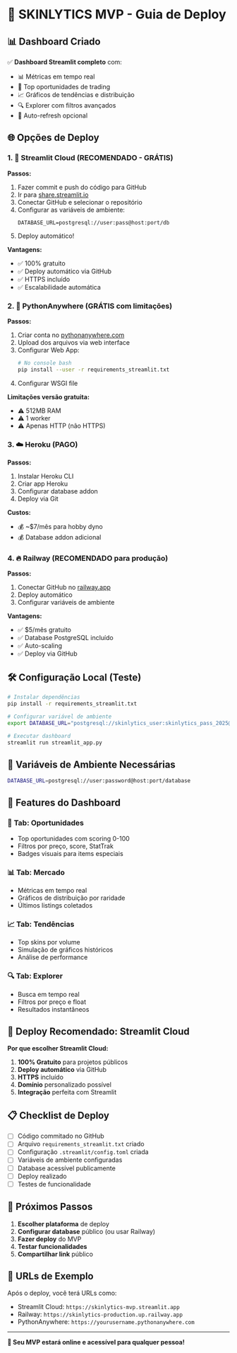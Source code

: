 # 🚀 SKINLYTICS MVP - Guia de Deploy

## 📊 Dashboard Criado

✅ **Dashboard Streamlit completo** com:
- 📊 Métricas em tempo real
- 🎯 Top oportunidades de trading
- 📈 Gráficos de tendências e distribuição
- 🔍 Explorer com filtros avançados
- 🔄 Auto-refresh opcional

## 🌐 Opções de Deploy

### 1. 🚀 **Streamlit Cloud (RECOMENDADO - GRÁTIS)**

**Passos:**
1. Fazer commit e push do código para GitHub
2. Ir para [share.streamlit.io](https://share.streamlit.io)
3. Conectar GitHub e selecionar o repositório
4. Configurar as variáveis de ambiente:
   ```
   DATABASE_URL=postgresql://user:pass@host:port/db
   ```
5. Deploy automático!

**Vantagens:**
- ✅ 100% gratuito
- ✅ Deploy automático via GitHub
- ✅ HTTPS incluído
- ✅ Escalabilidade automática

### 2. 🐍 **PythonAnywhere (GRÁTIS com limitações)**

**Passos:**
1. Criar conta no [pythonanywhere.com](https://pythonanywhere.com)
2. Upload dos arquivos via web interface
3. Configurar Web App:
   ```bash
   # No console bash
   pip install --user -r requirements_streamlit.txt
   ```
4. Configurar WSGI file

**Limitações versão gratuita:**
- ⚠️ 512MB RAM
- ⚠️ 1 worker
- ⚠️ Apenas HTTP (não HTTPS)

### 3. ☁️ **Heroku (PAGO)**

**Passos:**
1. Instalar Heroku CLI
2. Criar app Heroku
3. Configurar database addon
4. Deploy via Git

**Custos:**
- 💰 ~$7/mês para hobby dyno
- 💰 Database addon adicional

### 4. 🔥 **Railway (RECOMENDADO para produção)**

**Passos:**
1. Conectar GitHub no [railway.app](https://railway.app)
2. Deploy automático
3. Configurar variáveis de ambiente

**Vantagens:**
- ✅ $5/mês gratuito
- ✅ Database PostgreSQL incluído
- ✅ Auto-scaling
- ✅ Deploy via GitHub

## 🛠️ Configuração Local (Teste)

```bash
# Instalar dependências
pip install -r requirements_streamlit.txt

# Configurar variável de ambiente
export DATABASE_URL="postgresql://skinlytics_user:skinlytics_pass_2025@localhost:5432/skinlytics"

# Executar dashboard
streamlit run streamlit_app.py
```

## 🔧 Variáveis de Ambiente Necessárias

```bash
DATABASE_URL=postgresql://user:password@host:port/database
```

## 📱 Features do Dashboard

### 🎯 **Tab: Oportunidades**
- Top oportunidades com scoring 0-100
- Filtros por preço, score, StatTrak
- Badges visuais para items especiais

### 📊 **Tab: Mercado**
- Métricas em tempo real
- Gráficos de distribuição por raridade
- Últimos listings coletados

### 📈 **Tab: Tendências**
- Top skins por volume
- Simulação de gráficos históricos
- Análise de performance

### 🔍 **Tab: Explorer**
- Busca em tempo real
- Filtros por preço e float
- Resultados instantâneos

## 🚀 Deploy Recomendado: **Streamlit Cloud**

**Por que escolher Streamlit Cloud:**
1. **100% Gratuito** para projetos públicos
2. **Deploy automático** via GitHub
3. **HTTPS** incluído
4. **Domínio** personalizado possível
5. **Integração** perfeita com Streamlit

## 📋 Checklist de Deploy

- [ ] Código commitado no GitHub
- [ ] Arquivo `requirements_streamlit.txt` criado
- [ ] Configuração `.streamlit/config.toml` criada
- [ ] Variáveis de ambiente configuradas
- [ ] Database acessível publicamente
- [ ] Deploy realizado
- [ ] Testes de funcionalidade

## 🎯 Próximos Passos

1. **Escolher plataforma** de deploy
2. **Configurar database** público (ou usar Railway)
3. **Fazer deploy** do MVP
4. **Testar funcionalidades**
5. **Compartilhar link** público

## 🔗 URLs de Exemplo

Após o deploy, você terá URLs como:
- Streamlit Cloud: `https://skinlytics-mvp.streamlit.app`
- Railway: `https://skinlytics-production.up.railway.app`
- PythonAnywhere: `https://yourusername.pythonanywhere.com`

---

**🎉 Seu MVP estará online e acessível para qualquer pessoa!**